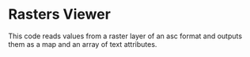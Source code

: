 ﻿
# Rasters Viewer

This code reads values from a raster layer of an asc format and outputs them as a map and an array of text attributes.